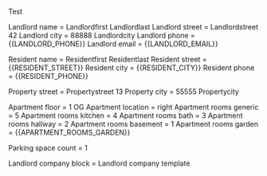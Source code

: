 Test

Landlord name = Landlordfirst Landlordlast
Landlord street = Landlordstreet 42
Landlord city = 88888 Landlordcity
Landlord phone = {{LANDLORD_PHONE}}
Landlord email = {{LANDLORD_EMAIL}}

Resident name = Residentfirst Residentlast
Resident street = {{RESIDENT_STREET}}
Resident city = {{RESIDENT_CITY}}
Resident phone = {{RESIDENT_PHONE}}

Property street = Propertystreet 13
Property city = 55555 Propertycity

Apartment floor = 1 OG
Apartment location = right
Apartment rooms generic = 5
Apartment rooms kitchen = 4
Apartment rooms bath = 3
Apartment rooms hallway = 2
Apartment rooms basement = 1
Apartment rooms garden = {{APARTMENT_ROOMS_GARDEN}}

Parking space count = 1

Landlord company block = Landlord company template
